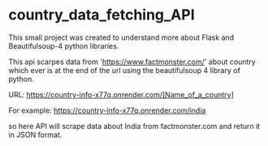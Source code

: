 # country_data_fetching_API

This small project was created to understand more about Flask and Beautifulsoup-4 python libraries.

This api scarpes data from 'https://www.factmonster.com/' about country which ever is at the end of the url using the beautifulsoup 4 library of python.

URL: https://country-info-x77q.onrender.com/[Name_of_a_country]

For example: https://country-info-x77q.onrender.com/india

so here API will scrape data about India from factmonster.com and return it in JSON format.
